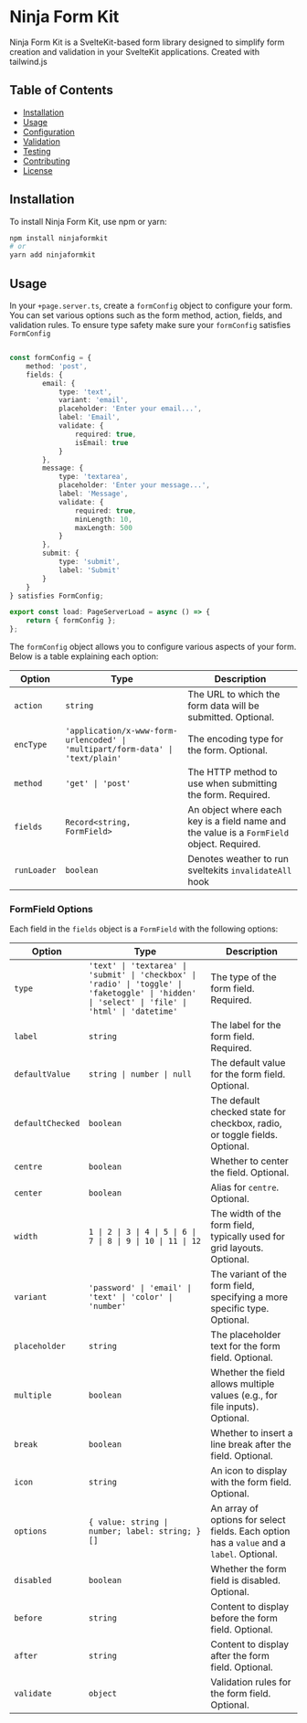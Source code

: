 # Ninja Form Kit

Ninja Form Kit is a SvelteKit-based form library designed to simplify form creation and validation in your SvelteKit applications. Created with tailwind.js

## Table of Contents

- [Installation](#installation)
- [Usage](#usage)
- [Configuration](#configuration)
- [Validation](#validation)
- [Testing](#testing)
- [Contributing](#contributing)
- [License](#license)

## Installation

To install Ninja Form Kit, use npm or yarn:

```sh
npm install ninjaformkit
# or
yarn add ninjaformkit

```

## Usage

In your `+page.server.ts`, create a `formConfig` object to configure your form. You can set various options such as the form method, action, fields, and validation rules. To ensure type safety make sure your `formConfig` satisfies `FormConfig`

```ts

const formConfig = {
	method: 'post',
	fields: {
		email: {
			type: 'text',
			variant: 'email',
			placeholder: 'Enter your email...',
			label: 'Email',
			validate: {
				required: true,
				isEmail: true
			}
		},
		message: {
			type: 'textarea',
			placeholder: 'Enter your message...',
			label: 'Message',
			validate: {
				required: true,
				minLength: 10,
				maxLength: 500
			}
		},
		submit: {
			type: 'submit',
			label: 'Submit'
		}
	}
} satisfies FormConfig;

export const load: PageServerLoad = async () => {
	return { formConfig };
};

```

The `formConfig` object allows you to configure various aspects of your form. Below is a table explaining each option:

| Option      | Type                                                                 | Description                                                                                   |
|-------------|----------------------------------------------------------------------|-----------------------------------------------------------------------------------------------|
| `action`    | `string`                                                             | The URL to which the form data will be submitted. Optional.                                   |
| `encType`   | `'application/x-www-form-urlencoded' \| 'multipart/form-data' \| 'text/plain'` | The encoding type for the form. Optional.                                                     |
| `method`    | `'get' \| 'post'`                                                    | The HTTP method to use when submitting the form. Required.                                    |
| `fields`    | `Record<string, FormField>`                                          | An object where each key is a field name and the value is a `FormField` object. Required.     |
| `runLoader` | `boolean` | Denotes weather to run sveltekits `invalidateAll` hook

### FormField Options

Each field in the `fields` object is a `FormField` with the following options:

| Option          | Type                                                                 | Description                                                                                   |
|-----------------|----------------------------------------------------------------------|-----------------------------------------------------------------------------------------------|
| `type`          | `'text' \| 'textarea' \| 'submit' \| 'checkbox' \| 'radio' \| 'toggle' \| 'faketoggle' \| 'hidden' \| 'select' \| 'file' \| 'html' \| 'datetime'` | The type of the form field. Required.                                                         |
| `label`         | `string`                                                             | The label for the form field. Required.                                                       |
| `defaultValue`  | `string \| number \| null`                                           | The default value for the form field. Optional.                                               |
| `defaultChecked`| `boolean`                                                            | The default checked state for checkbox, radio, or toggle fields. Optional.                    |
| `centre`        | `boolean`                                                            | Whether to center the field. Optional.                                                        |
| `center`        | `boolean`                                                            | Alias for `centre`. Optional.                                                                 |
| `width`         | `1 \| 2 \| 3 \| 4 \| 5 \| 6 \| 7 \| 8 \| 9 \| 10 \| 11 \| 12`         | The width of the form field, typically used for grid layouts. Optional.                       |
| `variant`       | `'password' \| 'email' \| 'text' \| 'color' \| 'number'`             | The variant of the form field, specifying a more specific type. Optional.                     |
| `placeholder`   | `string`                                                             | The placeholder text for the form field. Optional.                                            |
| `multiple`      | `boolean`                                                            | Whether the field allows multiple values (e.g., for file inputs). Optional.                   |
| `break`         | `boolean`                                                            | Whether to insert a line break after the field. Optional.                                     |
| `icon`          | `string`                                                             | An icon to display with the form field. Optional.                                             |
| `options`       | `{ value: string \| number; label: string; }[]`                      | An array of options for select fields. Each option has a `value` and a `label`. Optional.     |
| `disabled`      | `boolean`                                                            | Whether the form field is disabled. Optional.                                                 |
| `before`        | `string`                                                             | Content to display before the form field. Optional.                                           |
| `after`         | `string`                                                             | Content to display after the form field. Optional.                                            |
| `validate`      | `object`                                                             | Validation rules for the form field. Optional.                                                |
